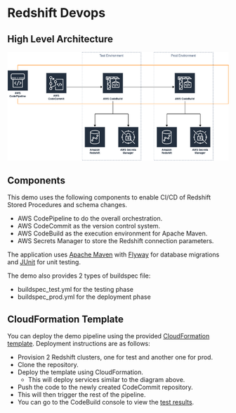 # Redshift Devops

## High Level Architecture
![Architecture](doc-images/redshift_devops.png)

## Components
This demo uses the following components to enable CI/CD of Redshift Stored Procedures and schema changes.
- AWS CodePipeline to do the overall orchestration.
- AWS CodeCommit as the version control system. 
- AWS CodeBuild as the execution environment for Apache Maven.
- AWS Secrets Manager to store the Redshift connection parameters.

The application uses [Apache Maven](https://maven.apache.org/) with [Flyway](http://flywaydb.org/) for database migrations and [JUnit](http://junit.org/) for unit testing.

The demo also provides 2 types of buildspec file:
- buildspec_test.yml for the testing phase
- buildspec_prod.yml for the deployment phase

## CloudFormation Template
You can deploy the demo pipeline using the provided [CloudFormation template](https://github.com/jmgtan/redshift_devops/blob/master/cloudformation_template.yml). Deployment instructions are as follows:

- Provision 2 Redshift clusters, one for test and another one for prod.
- Clone the repository.
- Deploy the template using CloudFormation.
    - This will deploy services similar to the diagram above.
- Push the code to the newly created CodeCommit repository.
- This will then trigger the rest of the pipeline.
- You can go to the CodeBuild console to view the [test results](https://docs.aws.amazon.com/codebuild/latest/userguide/test-reporting.html).